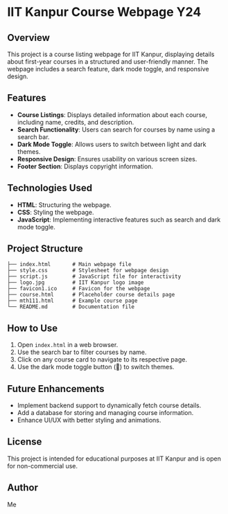 # IIT Kanpur Course Webpage Y24

## Overview

This project is a course listing webpage for IIT Kanpur, displaying details about first-year courses in a structured and user-friendly manner. The webpage includes a search feature, dark mode toggle, and responsive design.

## Features

- **Course Listings**: Displays detailed information about each course, including name, credits, and description.
- **Search Functionality**: Users can search for courses by name using a search bar.
- **Dark Mode Toggle**: Allows users to switch between light and dark themes.
- **Responsive Design**: Ensures usability on various screen sizes.
- **Footer Section**: Displays copyright information.

## Technologies Used

- **HTML**: Structuring the webpage.
- **CSS**: Styling the webpage.
- **JavaScript**: Implementing interactive features such as search and dark mode toggle.

## Project Structure

```
├── index.html       # Main webpage file
├── style.css        # Stylesheet for webpage design
├── script.js        # JavaScript file for interactivity
├── logo.jpg         # IIT Kanpur logo image
├── favicon1.ico     # Favicon for the webpage
├── course.html      # Placeholder course details page
├── mth111.html      # Example course page
└── README.md        # Documentation file
```

## How to Use

1. Open `index.html` in a web browser.
2. Use the search bar to filter courses by name.
3. Click on any course card to navigate to its respective page.
4. Use the dark mode toggle button (🌙) to switch themes.

## Future Enhancements

- Implement backend support to dynamically fetch course details.
- Add a database for storing and managing course information.
- Enhance UI/UX with better styling and animations.

## License

This project is intended for educational purposes at IIT Kanpur and is open for non-commercial use.

## Author

Me

